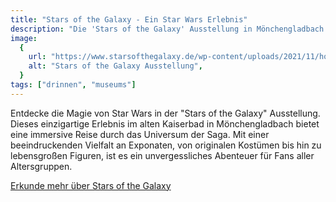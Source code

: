 ```yaml
---
title: "Stars of the Galaxy - Ein Star Wars Erlebnis"
description: "Die 'Stars of the Galaxy' Ausstellung in Mönchengladbach entführt Besucher in die Welt von Star Wars. Mit über 1000 Quadratmetern Ausstellungsfläche bietet sie eine umfassende Sammlung von originalen Filmrequisiten, Kostümen, lebensgroßen Figuren und seltenen Sammlerstücken. Zusätzlich wird die Ausstellung durch eine innovative Augmented Reality Tour bereichert, die die Besucher interaktiv mit der Welt von Star Wars verbindet."
image:
  {
    url: "https://www.starsofthegalaxy.de/wp-content/uploads/2021/11/homepage-header-1920x1080.jpg",
    alt: "Stars of the Galaxy Ausstellung",
  }
tags: ["drinnen", "museums"]
---
```


Entdecke die Magie von Star Wars in der "Stars of the Galaxy" Ausstellung. Dieses einzigartige Erlebnis im alten Kaiserbad in Mönchengladbach bietet eine immersive Reise durch das Universum der Saga. Mit einer beeindruckenden Vielfalt an Exponaten, von originalen Kostümen bis hin zu lebensgroßen Figuren, ist es ein unvergessliches Abenteuer für Fans aller Altersgruppen.

[Erkunde mehr über Stars of the Galaxy](https://www.starsofthegalaxy.de)
